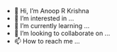 - 👋 Hi, I’m Anoop R Krishna
- 👀 I’m interested in ...
- 🌱 I’m currently learning ...
- 💞️ I’m looking to collaborate on ...
- 📫 How to reach me ...

<!---
Anoop R krishna/Anoop R Krishna is a ✨ special ✨ repository because its `README.md` (this file) appears on your GitHub profile.
You can click the Preview link to take a look at your changes.
--->
